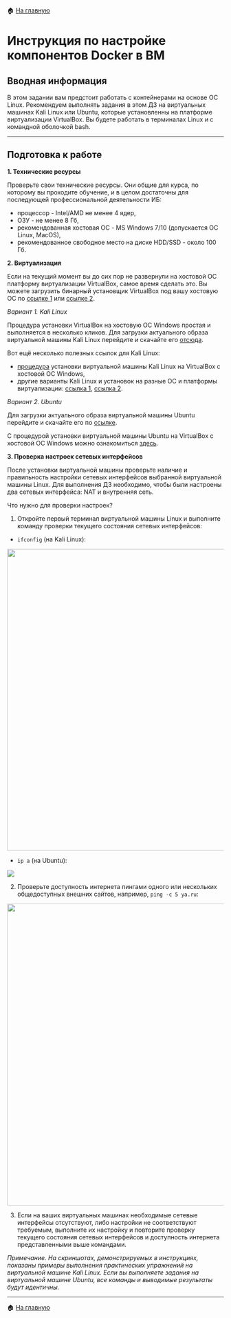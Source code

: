 :house: [На главную](https://github.com/netology-code/ipnt-homeworks/blob/main/10-02_new.md)

# Инструкция по настройке компонентов Docker в ВМ

## Вводная информация

В этом задании вам предстоит работать с контейнерами на основе ОС Linux. Рекомендуем выполнять задания в этом ДЗ на виртуальных машинах Kali Linux или Ubuntu, которые установленны на платформе виртуализации VirtualBox. Вы будете работать в терминалах Linux и с командной оболочкой bash.

-----

## Подготовка к работе

**1. Технические ресурсы**

Проверьте свои технические ресурсы. Они общие для курса, по которому вы проходите обучение, и в целом достаточны для последующей профессиональной деятельности ИБ:
- процессор - Intel/AMD не менее 4 ядер,
- ОЗУ - не менее 8 Гб,
- рекомендованная хостовая ОС - MS Windows 7/10 (допускается ОС Linux, MacOS),
- рекомендованное свободное место на диске HDD/SSD - около 100 Гб.

**2. Виртуализация**

Если на текущий момент вы до сих пор не развернули на хостовой ОС платформу виртуализации VirtualBox, самое время сделать это. Вы можете загрузить бинарный установщик VirtualBox под вашу хостовую ОС по [ссылке 1](https://www.virtualbox.org/wiki/Downloads) или [ссылке 2](https://download.virtualbox.org/virtualbox/).

_Вариант 1. Kali Linux_

Процедура установки VirtualBox на хостовую ОС Windows простая и выполняется в несколько кликов. Для загрузки актуального образа виртуальной машины Kali Linux перейдите и скачайте его [отсюда](https://www.kali.org/get-kali/#kali-virtual-machines).

Вот ещё несколько полезных ссылок для Kali Linux:
- [процедура](https://www.kali.org/docs/virtualization/install-virtualbox-guest-vm/) установки виртуальной машины Kali Linux на VirtualBox с хостовой ОС Windows,
- другие варианты Kali Linux и установок на разные ОС и платформы виртуализации: [ссылка 1](https://www.kali.org/get-kali/#kali-platforms), [ссылка 2](https://www.kali.org/docs/virtualization/).

_Вариант 2. Ubuntu_

Для загрузки актуального образа виртуальной машины Ubuntu перейдите и скачайте его по [ссылке](https://ubuntu.com/download/desktop).

С процедурой установки виртуальной машины Ubuntu на VirtualBox с хостовой ОС Windows можно ознакомиться [здесь](https://ubuntu.com/tutorials/how-to-run-ubuntu-desktop-on-a-virtual-machine-using-virtualbox#1-overview).

**3. Проверка настроек сетевых интерфейсов**

После установки виртуальной машины проверьте наличие и правильность настройки сетевых интерфейсов выбранной виртуальной машины Linux. Для выполнения ДЗ необходимо, чтобы были настроены два сетевых интерфейса: NAT и внутренняя сеть. 

Что нужно для проверки настроек?

1. Откройте первый терминал виртуальной машины Linux и выполните команду проверки текущего состояния сетевых интерфейсов:

- `ifconfig` (на Kali Linux):

<img src="https://github.com/netology-code/ibdev-homeworks/blob/master/01_docker_new/pic/ifconfig.png" width="700">

- `ip a` (на Ubuntu):

![](https://github.com/netology-code/ibdev-homeworks/blob/master/01_docker_new/pic/ip%20a.png)

2. Проверьте доступность интернета пингами одного или нескольких общедоступных внешних сайтов, например, `ping -с 5 ya.ru`:

<img src="https://github.com/netology-code/ibdev-homeworks/blob/master/01_docker_new/pic/ping%20-%D1%81%205%20ya.png" width="700">

3. Если на ваших виртуальных машинах необходимые сетевые интерфейсы отсутствуют, либо настройки не соответствуют требуемым, выполните их настройку и повторите проверку текущего состояния сетевых интерфейсов и доступность интернета представленными выше командами. 

*Примечание. На скриншотах, демонстрируемых в инструкциях, показаны примеры выполнения практических упражнений на виртуальной машине Kali Linux. Если вы выполняете задания на виртуальной машине Ubuntu, все команды и выводимые результаты будут идентичны.*

-----

:house: [На главную](https://github.com/netology-code/ipnt-homeworks/blob/main/10-02_new.md)
